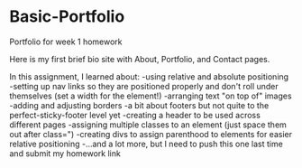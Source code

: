 # Basic-Portfolio
Portfolio for week 1 homework

Here is my first brief bio site with About, Portfolio, and Contact pages.

In this assignment, I learned about:
-using relative and absolute positioning
-setting up nav links so they are positioned properly and don't roll under themselves (set a width for the element!)
-arranging text "on top of" images
-adding and adjusting borders
-a bit about footers but not quite to the perfect-sticky-footer level yet
-creating a header to be used across different pages
-assigning multiple classes to an element (just space them out after class=")
-creating divs to assign parenthood to elements for easier relative positioning
-...and a lot more, but I need to push this one last time and submit my homework link